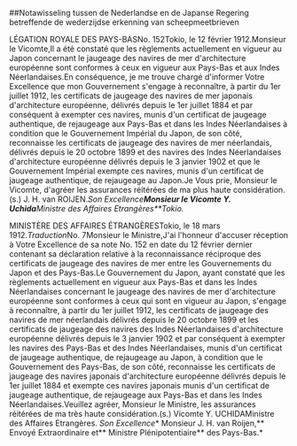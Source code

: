 <meta http-equiv='Content-Type' content='text/html; charset=utf-8' />

##Notawisseling tussen de Nederlandse en de Japanse Regering betreffende de wederzijdse erkenning van scheepmeetbrieven

LÉGATION ROYALE DES PAYS-BASNo. 152Tokio, le 12 février 1912.Monsieur le Vicomte,Il a été constaté que les règlements actuellement en vigueur au Japon concernant le jaugeage des navires de mer d'architecture européenne sont conformes à ceux en vigueur aux Pays-Bas et aux Indes Néerlandaises.En conséquence, je me trouve chargé d'informer Votre Excellence que mon Gouvernement s'engage à reconnaître, à partir du 1er juillet 1912, les certificats de jaugeage des navires de mer japonais d'architecture européenne, délivrés depuis le 1er juillet 1884 et par conséquent à exempter ces navires, munis d'un certificat de jaugeage authentique, de rejaugeage aux Pays-Bas et dans les Indes Néerlandaises à condition que le Gouvernement Impérial du Japon, de son côté, reconnaisse les certificats de jaugeage des navires de mer néerlandais, délivrés depuis le 20 octobre 1899 et des navires des Indes Néerlandaises d'architecture européenne délivrés depuis le 3 janvier 1902 et que le Gouvernement Impérial exempte ces navires, munis d'un certificat de jaugeage authentique, de rejaugeage au Japon.Je Vous prie, Monsieur le Vicomte, d'agréer les assurances réitérées de ma plus haute considération.(s.) J. H. van ROIJEN.*Son Excellence**Monsieur le Vicomte Y. Uchida**Ministre des Affaires Etrangères**Tokio.*

MINISTÈRE DES AFFAIRES ÉTRANGÈRESTokio, le 18 mars 1912.*Traduction*No. 7Monsieur le Ministre,J'ai l'honneur d'accuser réception à Votre Excellence de sa note No. 152 en date du 12 février dernier contenant sa déclaration relative à la reconnaissance réciproque des certificats de jaugeage des navires de mer entre les Gouvernements du Japon et des Pays-Bas.Le Gouvernement du Japon, ayant constaté que les règlements actuellement en vigueur aux Pays-Bas et dans les Indes Néerlandaises concernant le jaugeage des navires de mer d'architecture européenne sont conformes à ceux qui sont en vigueur au Japon, s'engage à reconnaître, à partir du 1er juillet 1912, les certificats de jaugeage des navires de mer néerlandais délivrés depuis le 20 octobre 1899 et les certificats de jaugeage des navires des Indes Néerlandaises d'architecture européenne délivrés depuis le 3 janvier 1902 et par conséquent à exempter les navires des Pays-Bas et des Indes Néerlandaises, munis d'un certificat de jaugeage authentique, de rejaugeage au Japon, à condition que le Gouvernement des Pays-Bas, de son côté, reconnaisse les certificats de jaugeage des navires japonais d'architecture européenne délivrés depuis le 1er juillet 1884 et exempte ces navires japonais munis d'un certificat de jaugeage authentique, de rejaugeage aux Pays-Bas et dans les Indes Néerlandaises.Veuillez agréer, Monsieur le Ministre, les assurances réitérées de ma très haute considération.(s.) Vicomte Y. UCHIDAMinistre des Affaires Etrangères. *Son Excellence** Monsieur J. H. van Roijen,** Envoyé Extraordinaire et** Ministre Plénipotentiaire** des Pays-Bas.*
